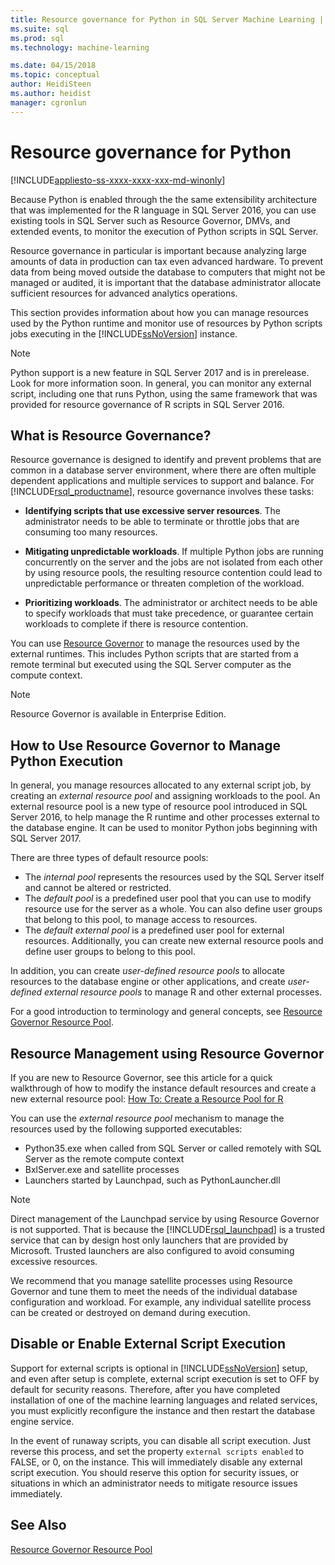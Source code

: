 ```yaml
---
title: Resource governance for Python in SQL Server Machine Learning | Microsoft Docs
ms.suite: sql
ms.prod: sql
ms.technology: machine-learning

ms.date: 04/15/2018  
ms.topic: conceptual
author: HeidiSteen
ms.author: heidist
manager: cgronlun
---
```

# Resource governance for Python
[!INCLUDE[appliesto-ss-xxxx-xxxx-xxx-md-winonly](../../includes/appliesto-ss-xxxx-xxxx-xxx-md-winonly.md)]

Because Python is enabled through the the same extensibility architecture that was implemented for the R language in SQL Server 2016, you can use existing tools in SQL Server such as Resource Governor, DMVs, and extended events, to monitor the execution of Python scripts in SQL Server.

Resource governance in particular is important because analyzing large amounts of data in production can tax even advanced hardware.  To prevent data from being moved outside the database to computers that might not be managed or audited, it is important that the database administrator allocate sufficient resources for advanced analytics operations.

This section provides information about how you can manage resources used by the Python runtime and monitor use of resources by Python scripts jobs executing in the [!INCLUDE[ssNoVersion](../../includes/ssnoversion-md.md)] instance.

> [!NOTE]
> Python support is a new feature in SQL Server 2017 and is in prerelease. Look for more information soon.
> In general, you can monitor any external script, including one that runs Python, using the same framework that was provided for resource governance of R scripts in SQL Server 2016.

## What is Resource Governance?

Resource governance is designed to identify and prevent problems that are common in a database server environment, where there are often multiple dependent applications and multiple services to support and balance. For [!INCLUDE[rsql_productname](../../includes/rsql-productname-md.md)], resource governance involves these tasks:  

+ **Identifying scripts that use excessive server resources**. The administrator needs to be able to terminate or throttle jobs that are consuming too many resources.

+ **Mitigating unpredictable workloads**. If multiple Python jobs are running concurrently on the server and the jobs are not isolated from each other by using resource pools, the resulting resource contention could lead to unpredictable performance or threaten completion of the workload.

+ **Prioritizing workloads**. The administrator or architect needs to be able to specify workloads that must take precedence, or guarantee certain workloads to complete if there is resource contention.

You can use [Resource Governor](../../relational-databases/resource-governor/resource-governor.md) to manage the resources used by the external runtimes. This includes Python scripts that are started from a remote terminal but executed using the SQL Server computer as the compute context.

> [!NOTE] 
> Resource Governor is available in Enterprise Edition.

## How to Use Resource Governor to Manage Python Execution

In general, you manage resources allocated to any external script job, by creating an *external resource pool* and assigning workloads to the pool. An external resource pool is a new type of resource pool introduced in SQL Server 2016, to help manage the R runtime and other processes external to the database engine. It can be used to monitor Python jobs beginning with SQL Server 2017.

There are three types of default resource pools:

+ The *internal pool* represents the resources used by the SQL Server itself and cannot be altered or restricted.
+ The *default pool* is a predefined user pool that you can use to modify resource use for the server as a whole. You can also define user groups that belong to this pool, to manage access to resources.
+ The *default external pool* is a predefined user pool for external resources. Additionally, you can create new external resource pools and define user groups to belong to this pool.

In addition, you can create *user-defined resource pools* to allocate resources to the database engine or other applications, and create *user-defined external resource pools* to manage R and other external processes.

For a good introduction to terminology and general concepts, see [Resource Governor Resource Pool](../../relational-databases/resource-governor/resource-governor-resource-pool.md).

## Resource Management using Resource Governor

If you are new to Resource Governor, see this article for a quick walkthrough of how to modify the instance default resources and create a new external resource pool:  [How To: Create a Resource Pool for R](../../advanced-analytics/r-services/how-to-create-a-resource-pool-for-r.md)

You can use the *external resource pool* mechanism to manage the resources used by the following supported executables:

+ Python35.exe when called from SQL Server or called remotely with SQL Server as the remote compute context
+ BxlServer.exe and satellite processes
+ Launchers started by Launchpad, such as PythonLauncher.dll

> [!NOTE]
> Direct management of the Launchpad service by using Resource Governor is not supported. That is because the [!INCLUDE[rsql_launchpad](../../includes/rsql-launchpad-md.md)] is a trusted service that can by design host only launchers that are provided by Microsoft. Trusted launchers are also configured to avoid consuming excessive resources.

We recommend that you manage satellite processes using Resource Governor and tune them to meet the needs of the individual database configuration and workload.  For example, any individual satellite process can be created or destroyed on demand during execution.

## Disable or Enable External Script Execution

Support for external scripts is optional in [!INCLUDE[ssNoVersion](../../includes/ssnoversion-md.md)] setup, and even after setup is complete, external script execution is set to OFF by default for security reasons. Therefore, after you have completed installation of one of the machine learning languages and related services, you must explicitly reconfigure the instance and then restart the database engine service.

In the event of runaway scripts, you can disable all script execution. Just reverse this process, and set the property `external scripts enabled` to FALSE, or 0, on the instance. This will immediately disable any external script execution. You should reserve this option for security issues, or situations in which an administrator needs to mitigate resource issues immediately.

## See Also

[Resource Governor Resource Pool](../../relational-databases/resource-governor/resource-governor-resource-pool.md)


